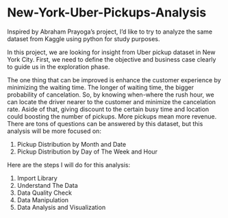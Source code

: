 # New-York-Uber-Pickups-Analysis
Inspired by Abraham Prayoga’s project, I’d like to try to analyze the same dataset from Kaggle using python for study purposes.

In this project, we are looking for insight from Uber pickup dataset in New York City. First, we need to define the objective and business case clearly to guide us in the exploration phase.

The one thing that can be improved is enhance the customer experience by minimizing the waiting time. The longer of waiting time, the bigger probability of cancelation. So, by knowing when-where the rush hour, we can locate the driver nearer to the customer and minimize the cancelation rate. Aside of that, giving discount to the certain busy time and location could boosting the number of pickups. More pickups mean more revenue.
There are tons of questions can be answered by this dataset, but this analysis will be more focused on:
1.  Pickup Distribution by Month and Date
2.  Pickup Distribution by Day of The Week and Hour

Here are the steps I will do for this analysis:
1.	Import Library
2.	Understand The Data
3.	Data Quality Check
4.	Data Manipulation
5.	Data Analysis and Visualization
